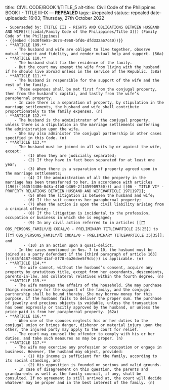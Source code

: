 title:: CIVIL CODE/BOOK 1/TITLE_5
alt-title:: Civil Code of the Philippines BOOK I - TITLE III-IX —  **REPEALED**
tags:: #repealed
status:: repealed
date-uploaded:: 16:03; Thursday, 27th October 2022

	- Superseded by: [TITLE III - RIGHTS AND OBLIGATIONS BETWEEN HUSBAND AND WIFE]([[codal/Family Code of the Philippines/Title 3]]) (Family Code of the Philippines)
	- {{embed ((630f4e85-3674-4960-bfd6-dfd332a67c40))}}
	- **ARTICLE 109.**
		- The husband and wife are obliged to live together, observe mutual respect and fidelity, and render mutual help and support. (56a)
	- **ARTICLE 110.**
		- The husband shall fix the residence of the family.
		- But the court may exempt the wife from living with the husband if he should live abroad unless in the service of the Republic. (58a)
	- **ARTICLE 111.**
		- The husband is responsible for the support of the wife and the rest of the family.
		- These expenses shall be met first from the conjugal property, then from the husband’s capital, and lastly from the wife’s paraphernal property.
		- In case there is a separation of property, by stipulation in the marriage settlements, the husband and wife shall contribute proportionately to the family expenses. (n)
	- **ARTICLE 112.**
		- The husband is the administrator of the conjugal property, unless there is a stipulation in the marriage settlements conferring the administration upon the wife.
		- She may also administer the conjugal partnership in other cases specified in this Code. (n)
	- **ARTICLE 113.**
		- The husband must be joined in all suits by or against the wife, except:
			- (1) When they are judicially separated;
			- (2) If they have in fact been separated for at least one year;
			- (3) When there is a separation of property agreed upon in the marriage settlements;
			- (4) If the administration of all the property in the marriage has been transferred to her, in accordance with articles [196](((635f4486-0d8a-4fb8-b369-2f1459909750))) and [[06 - TITLE VI* - PROPERTY RELATIONS BETWEEN HUSBAND AND WIFE#ARTICLE 197|197]];
			- (5) When the litigation is between the husband and wife;
			- (6) If the suit concerns her paraphernal property;
			- (7) When the action is upon the civil liability arising from a criminal offense;
			- (8) If the litigation is incidental to the profession, occupation or business in which she is engaged;
			- (9) In any civil action referred to in articles [[🗂 OBS_PERSONS_FAMILY/🗒 CODAL/0 - PRELIMINARY TITLE#ARTICLE 25|25]] to [[🗂 OBS_PERSONS_FAMILY/🗒 CODAL/0 - PRELIMINARY TITLE#ARTICLE 35|35]]; and
			- (10) In an action upon a quasi-delict.
		- In the cases mentioned in Nos. 7 to 10, the husband must be joined as a party defendant if the [third paragraph of article 163](((635f4487-0820-41af-8f78-6a26dee5f9cb))) is applicable. (n)
	- **ARTICLE 114.**
		- The wife cannot, without the husband’s consent, acquire any property by gratuitous title, except from her ascendants, descendants, parents-in-law, and collateral relatives within the fourth degree. (n)
	- **ARTICLE 115.**
		- The wife manages the affairs of the household. She may purchase things necessary for the support of the family, and the conjugal partnership shall be bound thereby. She may borrow money for this purpose, if the husband fails to deliver the proper sum. The purchase of jewelry and precious objects is voidable, unless the transaction has been expressly or tacitly approved by the husband, or unless the price paid is from her paraphernal property. (62a)
	- **ARTICLE 116.**
		- When one of the spouses neglects his or her duties to the conjugal union or brings danger, dishonor or material injury upon the other, the injured party may apply to the court for relief.
		- The court may counsel the offender to comply with his or her duties, and take such measures as may be proper. (n)
	- **ARTICLE 117.**
		- The wife may exercise any profession or occupation or engage in business. However, the husband may object, provided:
			- (1) His income is sufficient for the family, according to its social standing, and
			- (2) His opposition is founded on serious and valid grounds.
		- In case of disagreement on this question, the parents and grandparents as well as the family council, if any, shall be consulted. If no agreement is still arrived at, the court will decide whatever may be proper and in the best interest of the family. (n)